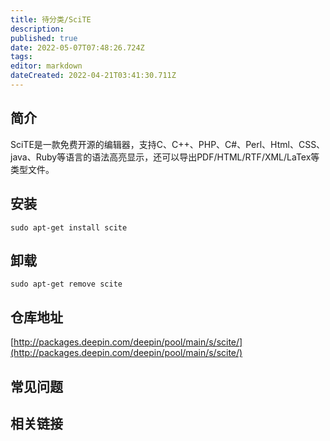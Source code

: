 ```yaml
---
title: 待分类/SciTE
description: 
published: true
date: 2022-05-07T07:48:26.724Z
tags: 
editor: markdown
dateCreated: 2022-04-21T03:41:30.711Z
---
```


## 简介

SciTE是一款免费开源的编辑器，支持C、C++、PHP、C#、Perl、Html、CSS、java、Ruby等语言的语法高亮显示，还可以导出PDF/HTML/RTF/XML/LaTex等类型文件。

## 安装

`sudo apt-get install scite`

## 卸载

`sudo apt-get remove scite`

## 仓库地址

[http://packages.deepin.com/deepin/pool/main/s/scite/](http://packages.deepin.com/deepin/pool/main/s/scite/)

## 常见问题

## 相关链接
